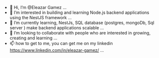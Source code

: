 
- 👋 Hi, I’m @Eleazar Gamez ...
- 👀 I’m interested in building and learning Node.js backend applications using the NestJS framework ...
- 🌱 I’m currently learning, NestJs, SQL database (postgres, mongoDb, Sql server ) make backend applications scalable ...
- 💞️ I’m looking to collaborate with people who are interested in growing, creating and learning ...
- 📫 how to get to me, you can get me on my linkedin https://www.linkedin.com/in/eleazar-gamez/ ...

<!---
EleazarGamezD/froitzent is a ✨ special ✨ repository because its `README.md` (this file) appears on your GitHub profile.
You can click the Preview link to take a look at your changes.
--->
